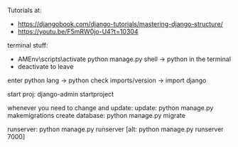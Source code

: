 Tutorials at: 
- https://djangobook.com/django-tutorials/mastering-django-structure/
- https://youtu.be/F5mRW0jo-U4?t=10304 


terminal stuff: 

- AMEnv\scripts\activate
python manage.py shell -> python in the terminal
- deactivate to leave

enter python lang -> python
check imports/version -> import django

start proj: django-admin startproject <name>

whenever you need to change and update:
update: python manage.py makemigrations
create database: python manage.py migrate


runserver: python manage.py runserver
[alt: python manage.py runserver 7000]